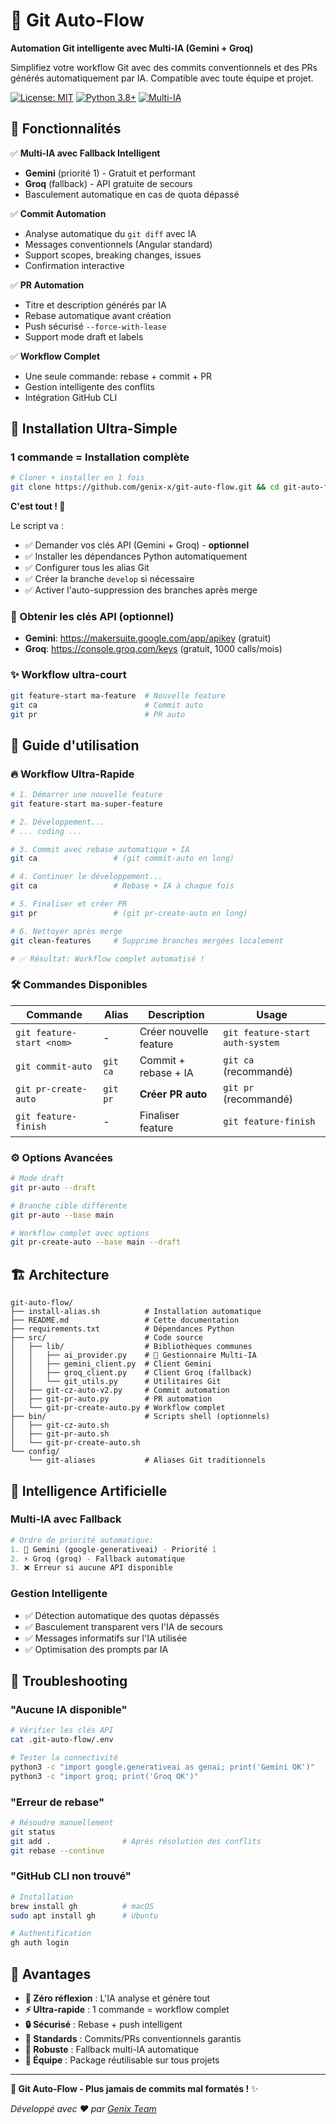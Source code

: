 # 🤖 Git Auto-Flow

**Automation Git intelligente avec Multi-IA (Gemini + Groq)**

Simplifiez votre workflow Git avec des commits conventionnels et des PRs générés automatiquement par IA. Compatible avec toute équipe et projet.

[![License: MIT](https://img.shields.io/badge/License-MIT-yellow.svg)](https://opensource.org/licenses/MIT)
[![Python 3.8+](https://img.shields.io/badge/python-3.8+-blue.svg)](https://www.python.org/downloads/)
[![Multi-IA](https://img.shields.io/badge/AI-Gemini%20%2B%20Groq-green.svg)](https://github.com/genix-x/git-auto-flow)

## 🎯 Fonctionnalités

✅ **Multi-IA avec Fallback Intelligent**
- **Gemini** (priorité 1) - Gratuit et performant
- **Groq** (fallback) - API gratuite de secours
- Basculement automatique en cas de quota dépassé

✅ **Commit Automation**
- Analyse automatique du `git diff` avec IA
- Messages conventionnels (Angular standard)
- Support scopes, breaking changes, issues
- Confirmation interactive

✅ **PR Automation**
- Titre et description générés par IA
- Rebase automatique avant création
- Push sécurisé `--force-with-lease`
- Support mode draft et labels

✅ **Workflow Complet**
- Une seule commande: rebase + commit + PR
- Gestion intelligente des conflits
- Intégration GitHub CLI

## 🚀 Installation Ultra-Simple

### **1 commande = Installation complète**
```bash
# Cloner + installer en 1 fois
git clone https://github.com/genix-x/git-auto-flow.git && cd git-auto-flow && ./install.sh
```

**C'est tout ! 🎉**

Le script va :
- ✅ Demander vos clés API (Gemini + Groq) - **optionnel**
- ✅ Installer les dépendances Python automatiquement  
- ✅ Configurer tous les alias Git
- ✅ Créer la branche `develop` si nécessaire
- ✅ Activer l'auto-suppression des branches après merge

### **🔗 Obtenir les clés API (optionnel)**
- **Gemini**: https://makersuite.google.com/app/apikey (gratuit)
- **Groq**: https://console.groq.com/keys (gratuit, 1000 calls/mois)

### **✨ Workflow ultra-court**
```bash
git feature-start ma-feature  # Nouvelle feature
git ca                        # Commit auto
git pr                        # PR auto
```

## 📖 Guide d'utilisation

### **🔥 Workflow Ultra-Rapide**
```bash
# 1. Démarrer une nouvelle feature
git feature-start ma-super-feature

# 2. Développement...
# ... coding ...

# 3. Commit avec rebase automatique + IA
git ca                 # (git commit-auto en long)

# 4. Continuer le développement...
git ca                 # Rebase + IA à chaque fois

# 5. Finaliser et créer PR
git pr                 # (git pr-create-auto en long)

# 6. Nettoyer après merge
git clean-features     # Supprime branches mergées localement

# ✅ Résultat: Workflow complet automatisé !
```

### **🛠️ Commandes Disponibles**

| Commande | Alias | Description | Usage |
|----------|-------|-------------|--------|
| `git feature-start <nom>` | - | Créer nouvelle feature | `git feature-start auth-system` |
| `git commit-auto` | `git ca` | Commit + rebase + IA | `git ca` (recommandé) |
| `git pr-create-auto` | `git pr` | **Créer PR auto** | `git pr` (recommandé) |
| `git feature-finish` | - | Finaliser feature | `git feature-finish` |

### **⚙️ Options Avancées**

```bash
# Mode draft
git pr-auto --draft

# Branche cible différente  
git pr-auto --base main

# Workflow complet avec options
git pr-create-auto --base main --draft
```

## 🏗️ Architecture

```
git-auto-flow/
├── install-alias.sh          # Installation automatique
├── README.md                 # Cette documentation
├── requirements.txt          # Dépendances Python
├── src/                      # Code source
│   ├── lib/                  # Bibliothèques communes
│   │   ├── ai_provider.py    # 🤖 Gestionnaire Multi-IA
│   │   ├── gemini_client.py  # Client Gemini
│   │   ├── groq_client.py    # Client Groq (fallback)
│   │   └── git_utils.py      # Utilitaires Git
│   ├── git-cz-auto-v2.py     # Commit automation
│   ├── git-pr-auto.py        # PR automation
│   └── git-pr-create-auto.py # Workflow complet
├── bin/                      # Scripts shell (optionnels)
│   ├── git-cz-auto.sh
│   ├── git-pr-auto.sh
│   └── git-pr-create-auto.sh
└── config/
    └── git-aliases           # Aliases Git traditionnels
```

## 🤖 Intelligence Artificielle

### **Multi-IA avec Fallback**
```python
# Ordre de priorité automatique:
1. 🚀 Gemini (google-generativeai) - Priorité 1
2. ⚡ Groq (groq) - Fallback automatique
3. ❌ Erreur si aucune API disponible
```

### **Gestion Intelligente**
- ✅ Détection automatique des quotas dépassés
- ✅ Basculement transparent vers l'IA de secours
- ✅ Messages informatifs sur l'IA utilisée
- ✅ Optimisation des prompts par IA

## 🚨 Troubleshooting

### **"Aucune IA disponible"**
```bash
# Vérifier les clés API
cat .git-auto-flow/.env

# Tester la connectivité
python3 -c "import google.generativeai as genai; print('Gemini OK')"
python3 -c "import groq; print('Groq OK')"
```

### **"Erreur de rebase"**
```bash
# Résoudre manuellement
git status
git add .                # Après résolution des conflits
git rebase --continue
```

### **"GitHub CLI non trouvé"**
```bash
# Installation
brew install gh          # macOS
sudo apt install gh      # Ubuntu

# Authentification
gh auth login
```

## 🎉 Avantages

- **🤖 Zéro réflexion** : L'IA analyse et génère tout
- **⚡ Ultra-rapide** : 1 commande = workflow complet  
- **🔒 Sécurisé** : Rebase + push intelligent
- **🎯 Standards** : Commits/PRs conventionnels garantis
- **🔄 Robuste** : Fallback multi-IA automatique
- **👥 Équipe** : Package réutilisable sur tous projets

---

**🚀 Git Auto-Flow - Plus jamais de commits mal formatés !** ✨

*Développé avec ❤️ par [Genix Team](https://github.com/genix-x)*